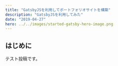```yaml
---
title: "GatsbyJSを利用してポートフォリオサイトを構築"
description: "GatsbyJSを利用してみた"
date: "2019-04-27"
hero: ../../images/started-gatsby-hero-image.png
---
```


## はじめに
テスト投稿です。